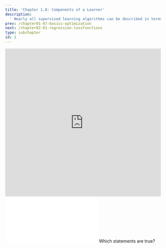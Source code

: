 ```yaml
---
title: 'Chapter 1.8: Components of a Learner'
description:
  ' Nearly all supervised learning algorithms can be described in terms of three components: 1) hypothesis space, 2) risk, and 3) optimization. In this section, we explain how these components work together and why this is a very useful concept for many supervised learning approaches.'
prev: /chapter01-07-basics-optimization
next: /chapter02-01-regression-lossfunctions
type: subchapter
id: 1
---
```




<exercise id="1" title="Video Lecture">
<iframe width="100%" height="480" src="https://www.youtube.com/embed/fW4B541fjVk" frameborder="0" allow="accelerometer; autoplay; encrypted-media; gyroscope; picture-in-picture" allowfullscreen></iframe>
</exercise>



<exercise id="2" title="Slides">
<object data="pdfs/1/slides-basics-learnercomponents-hro.pdf" type="application/pdf" style="width:100%;height:480px">
    <embed src="pdfs/1/slides-basics-learnercomponents-hro.pdf" type="application/pdf" />
</object>
</exercise>


<exercise id="3" title="Quiz">
Which statements are true?
<choice>
<opt text="For a given hypothesis class `H`, different optimization procedures can be used to find the best model `f∈H`." correct="true">
</opt>
<opt text="Providing two different training data sets to a learner will result in the same optimal model `f`.">
</opt>
<opt text="The parametrization of a model defines its hypothesis class `H`." correct="true">
</opt>
<opt text="Supervised learning consists of three components: Hypothesis Space, Risk, and Optimization." correct="true">
</opt>
</choice>
</exercise>
